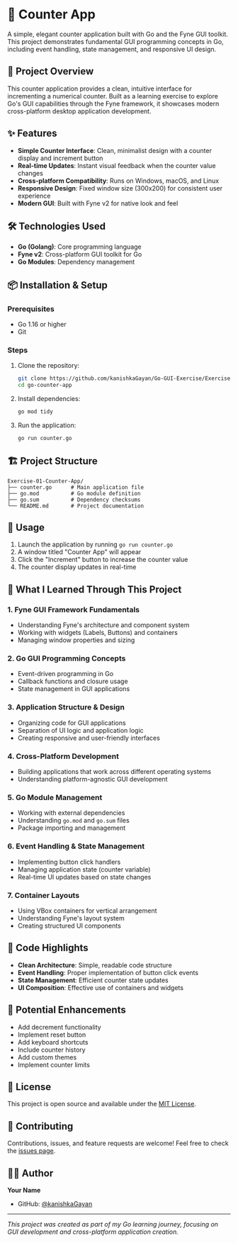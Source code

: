 
# 🧮 Counter App

A simple, elegant counter application built with Go and the Fyne GUI toolkit. This project demonstrates fundamental GUI programming concepts in Go, including event handling, state management, and responsive UI design.

## 🎯 Project Overview

This counter application provides a clean, intuitive interface for incrementing a numerical counter. Built as a learning exercise to explore Go's GUI capabilities through the Fyne framework, it showcases modern cross-platform desktop application development.

## ✨ Features

- **Simple Counter Interface**: Clean, minimalist design with a counter display and increment button
- **Real-time Updates**: Instant visual feedback when the counter value changes
- **Cross-platform Compatibility**: Runs on Windows, macOS, and Linux
- **Responsive Design**: Fixed window size (300x200) for consistent user experience
- **Modern GUI**: Built with Fyne v2 for native look and feel

## 🛠️ Technologies Used

- **Go (Golang)**: Core programming language
- **Fyne v2**: Cross-platform GUI toolkit for Go
- **Go Modules**: Dependency management

## 📦 Installation & Setup

### Prerequisites
- Go 1.16 or higher
- Git

### Steps
1. Clone the repository:
   ```bash
   git clone https://github.com/kanishkaGayan/Go-GUI-Exercise/Exercise-01-Counter-App
   cd go-counter-app
   ```

2. Install dependencies:
   ```bash
   go mod tidy
   ```

3. Run the application:
   ```bash
   go run counter.go
   ```

## 🏗️ Project Structure

```
Exercise-01-Counter-App/
├── counter.go      # Main application file
├── go.mod          # Go module definition
├── go.sum          # Dependency checksums
└── README.md       # Project documentation
```

## 🚀 Usage

1. Launch the application by running `go run counter.go`
2. A window titled "Counter App" will appear
3. Click the "Increment" button to increase the counter value
4. The counter display updates in real-time

## 🧠 What I Learned Through This Project

### 1. **Fyne GUI Framework Fundamentals**
- Understanding Fyne's architecture and component system
- Working with widgets (Labels, Buttons) and containers
- Managing window properties and sizing

### 2. **Go GUI Programming Concepts**
- Event-driven programming in Go
- Callback functions and closure usage
- State management in GUI applications

### 3. **Application Structure & Design**
- Organizing code for GUI applications
- Separation of UI logic and application logic
- Creating responsive and user-friendly interfaces

### 4. **Cross-Platform Development**
- Building applications that work across different operating systems
- Understanding platform-agnostic GUI development

### 5. **Go Module Management**
- Working with external dependencies
- Understanding `go.mod` and `go.sum` files
- Package importing and management

### 6. **Event Handling & State Management**
- Implementing button click handlers
- Managing application state (counter variable)
- Real-time UI updates based on state changes

### 7. **Container Layouts**
- Using VBox containers for vertical arrangement
- Understanding Fyne's layout system
- Creating structured UI components

## 🔧 Code Highlights

- **Clean Architecture**: Simple, readable code structure
- **Event Handling**: Proper implementation of button click events
- **State Management**: Efficient counter state updates
- **UI Composition**: Effective use of containers and widgets

## 🚀 Potential Enhancements

- Add decrement functionality
- Implement reset button
- Add keyboard shortcuts
- Include counter history
- Add custom themes
- Implement counter limits

## 📄 License

This project is open source and available under the [MIT License](LICENSE).

## 🤝 Contributing

Contributions, issues, and feature requests are welcome! Feel free to check the [issues page](../../issues).

## 👨‍💻 Author

**Your Name**
- GitHub: [@kanishkaGayan](https://github.com/kanishkaGayan)

---

*This project was created as part of my Go learning journey, focusing on GUI development and cross-platform application creation.*
